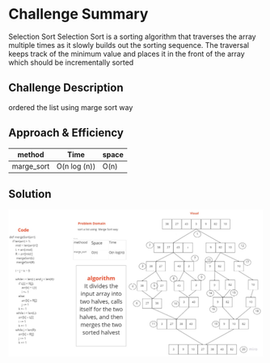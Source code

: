 # Challenge Summary
Selection Sort
Selection Sort is a sorting algorithm that traverses the array multiple times as it slowly builds out the sorting sequence. The traversal keeps track of the minimum value and places it in the front of the array which should be incrementally sorted

## Challenge Description
ordered the list using marge sort way

## Approach & Efficiency
|method|Time|space|
|:--:|:--:|:--|
|marge_sort|O(n log (n))|O(n)|

## Solution

![img](marge_sort.jpg)